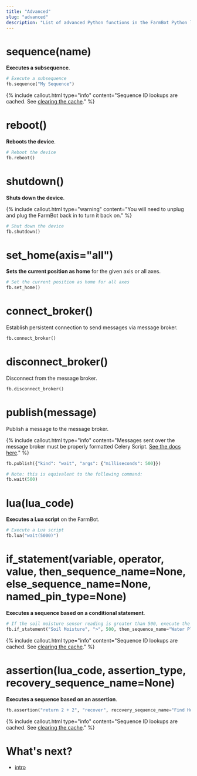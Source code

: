 ```yaml
---
title: "Advanced"
slug: "advanced"
description: "List of advanced Python functions in the FarmBot Python library"
---
```


# sequence(name)

**Executes a subsequence**.

```python
# Execute a subsequence
fb.sequence("My Sequence")
```

{%
include callout.html
type="info"
content="Sequence ID lookups are cached. See [clearing the cache](../settings.md#clear-resource-cache)."
%}

# reboot()

**Reboots the device**.

```python
# Reboot the device
fb.reboot()
```

# shutdown()

**Shuts down the device**.

{%
include callout.html
type="warning"
content="You will need to unplug and plug the FarmBot back in to turn it back on."
%}

```python
# Shut down the device
fb.shutdown()
```

# set_home(axis="all")

**Sets the current position as home** for the given axis or all axes.

```python
# Set the current position as home for all axes
fb.set_home()
```

# connect_broker()

Establish persistent connection to send messages via message broker.

```python
fb.connect_broker()
```

# disconnect_broker()

Disconnect from the message broker.

```python
fb.disconnect_broker()
```

# publish(message)

Publish a message to the message broker.

{%
include callout.html
type="info"
content="Messages sent over the message broker must be properly formatted Celery Script. [See the docs here](../../docs/celery-script.md)."
%}

```python
fb.publish({"kind": "wait", "args": {"milliseconds": 500}})

# Note: this is equivalent to the following command:
fb.wait(500)
```

# lua(lua_code)

**Executes a Lua script** on the FarmBot.

```python
# Execute a Lua script
fb.lua("wait(5000)")
```

# if_statement(variable, operator, value, then_sequence_name=None, else_sequence_name=None, named_pin_type=None)

**Executes a sequence based on a conditional statement**.

```python
# If the soil moisture sensor reading is greater than 500, execute the "Water Plant" sequence
fb.if_statement("Soil Moisture", ">", 500, then_sequence_name="Water Plant", named_pin_type="Sensor")
```

{%
include callout.html
type="info"
content="Sequence ID lookups are cached. See [clearing the cache](../settings.md#clear-resource-cache)."
%}

# assertion(lua_code, assertion_type, recovery_sequence_name=None)

**Executes a sequence based on an assertion**.

```python
fb.assertion("return 2 + 2", "recover", recovery_sequence_name="Find Home")
```

{%
include callout.html
type="info"
content="Sequence ID lookups are cached. See [clearing the cache](../settings.md#clear-resource-cache)."
%}

# What's next?

 * [intro](../intro.md)
